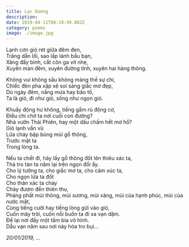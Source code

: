 ```yaml
---
title: Lạc Dương
description:
date: 2019-04-11T06:19:49.882Z
category: poems
image: ./image.jpg
---
```


Lạnh cơn gió rét giữa đêm đen,<br />
Trăng dẫn lối, sao lấp lánh bầu bạn,<br />
Xăng đầy bình, cắt côn ga vít nhẹ,<br />
Xuyên màn đêm, xuyên đường tỉnh, xuyên hai hàng thông.<br />

Không vui không sầu không màng thế sự chi,<br />
Chiếc đèn pha xập xệ soi sáng giấc mơ đẹp,<br />
Dù ngày đêm, nắng mưa hay bão tố,<br />
Ta là gió, đi như gió, sống như ngọn gió.<br />

Khuấy động hư không, tiếng gầm rú động cơ,<br />
Điều chi chờ ta nơi cuối con đường?<br />
Nhà vườn Thái Phiên, hay một dấu chấm hết mơ hồ?<br />
Gió lạnh vần vũ<br />
Lửa cháy bập bùng mùi gỗ thông,<br />
Trước mặt ta<br />
Trong lòng ta.<br />

Nếu ta chết đi, hãy lấy gỗ thông đốt lên thiêu xác ta,<br />
Thả tro tàn ta nằm lại trên ngọn đồi ấy.<br />
Cho lý tưởng ta, cho giấc mơ ta, cho cảm xúc ta,<br />
Cho ngọn lửa ta đốt<br />
Cho thân xác ta cháy<br />
Cháy đượm đến thiên thu,<br />
Phảng phất mùi thông, mùi sương, mùi xăng, mùi của hạnh phúc, mùi của nước mắt,<br />
Cùng tiếng cười hay tiếng lòng gửi vào gió,<br />
Cuốn mây trôi, cuốn nỗi buồn ta đi xa vạn dặm.<br />
Để lại nơi đấy một tấm bia vô hình.<br />
Dẫu vạn năm sau nơi này hóa tro bụi...<br />

_20/01/2019, ..._
